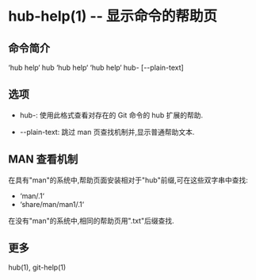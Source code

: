 # hub-help(1) -- 显示命令的帮助页

## 命令简介

‘hub help‘ hub ‘hub help‘ <COMMAND> ‘hub help‘ hub-<COMMAND>
[--plain-text]

## 选项

- hub-<COMMAND>:
  使用此格式查看对存在的 Git 命令的 hub 扩展的帮助.

- --plain-text:
  跳过 man 页查找机制并,显示普通帮助文本.

## MAN 查看机制

在具有"man"的系统中,帮助页面安装相对于"hub"前缀,可在这些双字串中查找:

- ‘man/<command>.1‘
- ‘share/man/man1/<command>.1‘

在没有"man"的系统中,相同的帮助页用".txt"后缀查找.

## 更多

hub(1), git-help(1)
